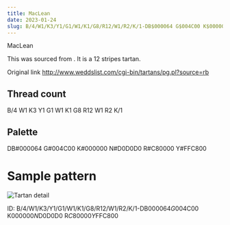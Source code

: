 ```yaml
---
title: MacLean
date: 2023-01-24
slug: B/4/W1/K3/Y1/G1/W1/K1/G8/R12/W1/R2/K/1-DB$000064 G$004C00 K$000000 N$D0D0D0 R$C80000 Y$FFC800
---
```

MacLean

This was sourced from <no value>.  It is a 12 stripes tartan.

Original link http://www.weddslist.com/cgi-bin/tartans/pg.pl?source=rb

## Thread count
B/4 W1 K3 Y1 G1 W1 K1 G8 R12 W1 R2 K/1

## Palette
DB#000064 G#004C00 K#000000 N#D0D0D0 R#C80000 Y#FFC800

# Sample pattern

![Tartan detail](tartan.png "B/4 W1 K3 Y1 G1 W1 K1 G8 R12 W1 R2 K/1 tartan")

ID: B/4/W1/K3/Y1/G1/W1/K1/G8/R12/W1/R2/K/1-DB$000064 G$004C00 K$000000 N$D0D0D0 R$C80000 Y$FFC800